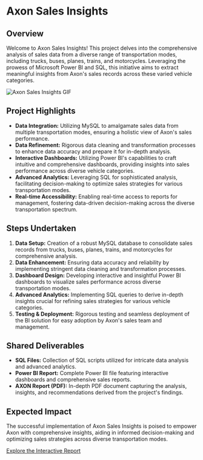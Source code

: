 # Axon Sales Insights

## Overview
Welcome to Axon Sales Insights! This project delves into the comprehensive analysis of sales data from a diverse range of transportation modes, including trucks, buses, planes, trains, and motorcycles. Leveraging the prowess of Microsoft Power BI and SQL, this initiative aims to extract meaningful insights from Axon's sales records across these varied vehicle categories.

![Axon Sales Insights GIF](https://github.com/AboliZ/Axon_Sales_Insights/assets/146463964/c3ce6f0d-281c-40f4-92c3-5539e8c27f56)


## Project Highlights
- **Data Integration:** Utilizing MySQL to amalgamate sales data from multiple transportation modes, ensuring a holistic view of Axon's sales performance.
- **Data Refinement:** Rigorous data cleaning and transformation processes to enhance data accuracy and prepare it for in-depth analysis.
- **Interactive Dashboards:** Utilizing Power BI's capabilities to craft intuitive and comprehensive dashboards, providing insights into sales performance across diverse vehicle categories.
- **Advanced Analytics:** Leveraging SQL for sophisticated analysis, facilitating decision-making to optimize sales strategies for various transportation modes.
- **Real-time Accessibility:** Enabling real-time access to reports for management, fostering data-driven decision-making across the diverse transportation spectrum.

## Steps Undertaken
1. **Data Setup:** Creation of a robust MySQL database to consolidate sales records from trucks, buses, planes, trains, and motorcycles for comprehensive analysis.
2. **Data Enhancement:** Ensuring data accuracy and reliability by implementing stringent data cleaning and transformation processes.
3. **Dashboard Design:** Developing interactive and insightful Power BI dashboards to visualize sales performance across diverse transportation modes.
4. **Advanced Analytics:** Implementing SQL queries to derive in-depth insights crucial for refining sales strategies for various vehicle categories.
5. **Testing & Deployment:** Rigorous testing and seamless deployment of the BI solution for easy adoption by Axon's sales team and management.

## Shared Deliverables
- **SQL Files:** Collection of SQL scripts utilized for intricate data analysis and advanced analytics.
- **Power BI Report:** Complete Power BI file featuring interactive dashboards and comprehensive sales reports.
- **AXON Report (PDF):** In-depth PDF document capturing the analysis, insights, and recommendations derived from the project's findings.

## Expected Impact
The successful implementation of Axon Sales Insights is poised to empower Axon with comprehensive insights, aiding in informed decision-making and optimizing sales strategies across diverse transportation modes.

[Explore the Interactive Report](https://www.novypro.com/project/axon-sales-insights)


